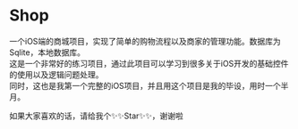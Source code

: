 # Shop
一个iOS端的商城项目，实现了简单的购物流程以及商家的管理功能。数据库为Sqlite，本地数据库。                                                           
这是一个非常好的练习项目，通过此项目可以学习到很多关于iOS开发的基础控件的使用以及逻辑问题处理。                                                  
同时，这也是我第一个完整的iOS项目，并且用这个项目是我的毕设，用时一个半月。                                                                       

如果大家喜欢的话，请给我个✨✨Star✨✨，谢谢啦
